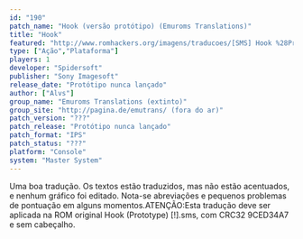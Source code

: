 ```yaml
---
id: "190"
patch_name: "Hook (versão protótipo) (Emuroms Translations)"
title: "Hook"
featured: "http://www.romhackers.org/imagens/traducoes/[SMS] Hook %28Prototype%29 - Emuroms Translations - 1.png"
type: ["Ação","Plataforma"]
players: 1
developer: "Spidersoft"
publisher: "Sony Imagesoft"
release_date: "Protótipo nunca lançado"
author: ["Alvs"]
group_name: "Emuroms Translations (extinto)"
group_site: "http://pagina.de/emutrans/ (fora do ar)"
patch_version: "???"
patch_release: "Protótipo nunca lançado"
patch_format: "IPS"
patch_status: "???"
platform: "Console"
system: "Master System"
---
```


Uma boa tradução. Os textos estão traduzidos, mas não estão acentuados, e nenhum gráfico foi editado. Nota-se abreviações e pequenos problemas de pontuação em alguns momentos.ATENÇÃO:Esta tradução deve ser aplicada na ROM original Hook (Prototype) [!].sms, com CRC32 9CED34A7 e sem cabeçalho.
